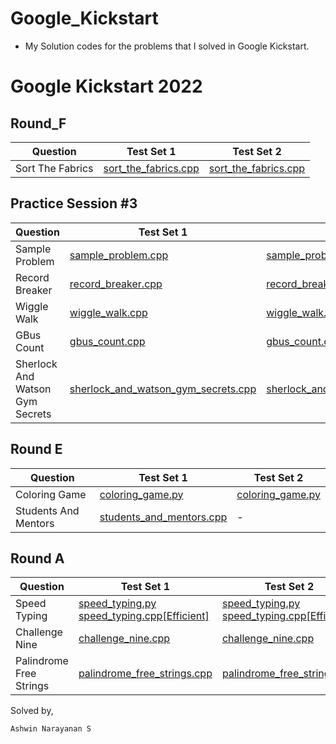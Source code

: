 # Google_Kickstart

- My Solution codes for the problems that I solved in Google Kickstart.

<h1>Google Kickstart 2022</h1>

## Round_F

| Question | Test Set 1 | Test Set 2 |
| -------- | ---------- | ---------- |
| Sort The Fabrics | [sort_the_fabrics.cpp](https://github.com/Ashrockzzz2003/Google_Kickstart/blob/main/Google_Kickstart_2022/Round_F/sort_the_fabrics.cpp) | [sort_the_fabrics.cpp](https://github.com/Ashrockzzz2003/Google_Kickstart/blob/main/Google_Kickstart_2022/Round_F/sort_the_fabrics.cpp) |

## Practice Session #3

<table>
        <thead>
            <th>Question</th>
            <th>Test Set 1</th>
            <th>Test Set 2</th>
        </thead>
        <tr>
            <td>Sample Problem</td>
            <td><a href="https://github.com/Ashrockzzz2003/Google_Kickstart/blob/main/Google_Kickstart_2022/Practice_Session_%233/sample_problem.cpp">sample_problem.cpp</a></td>
            <td><a href="https://github.com/Ashrockzzz2003/Google_Kickstart/blob/main/Google_Kickstart_2022/Practice_Session_%233/sample_problem.cpp">sample_problem.cpp</a></td>
        </tr>
        <tr>
            <td>Record Breaker</td>
            <td><a href="https://github.com/Ashrockzzz2003/Google_Kickstart/blob/main/Google_Kickstart_2022/Practice_Session_%233/record_breaker.cpp">record_breaker.cpp</a></td>
            <td><a href="https://github.com/Ashrockzzz2003/Google_Kickstart/blob/main/Google_Kickstart_2022/Practice_Session_%233/record_breaker.cpp">record_breaker.cpp</a></td>
        </tr>
        <tr>
            <td>Wiggle Walk</td>
            <td><a href="https://github.com/Ashrockzzz2003/Google_Kickstart/blob/main/Google_Kickstart_2022/Practice_Session_%233/wiggle_walk.cpp">wiggle_walk.cpp</a></td>
            <td><a href="https://github.com/Ashrockzzz2003/Google_Kickstart/blob/main/Google_Kickstart_2022/Practice_Session_%233/wiggle_walk.cpp">wiggle_walk.cpp</a></td>
        </tr>
        <tr>
            <td>GBus Count</td>
            <td><a href="https://github.com/Ashrockzzz2003/Google_Kickstart/blob/main/Google_Kickstart_2022/Practice_Session_%233/gbus_count.cpp">gbus_count.cpp</a></td>
            <td><a href="https://github.com/Ashrockzzz2003/Google_Kickstart/blob/main/Google_Kickstart_2022/Practice_Session_%233/gbus_count.cpp">gbus_count.cpp</a></td>
        </tr>
        <tr>
            <td>Sherlock And Watson Gym Secrets</td>
            <td><a href="https://github.com/Ashrockzzz2003/Google_Kickstart/blob/main/Google_Kickstart_2022/Practice_Session_%233/sherlock_and_watson_gym_secrets.cpp">sherlock_and_watson_gym_secrets.cpp</a></td>
            <td><a href="https://github.com/Ashrockzzz2003/Google_Kickstart/blob/main/Google_Kickstart_2022/Practice_Session_%233/sherlock_and_watson_gym_secrets.cpp">sherlock_and_watson_gym_secrets.cpp</a></td>
        </tr>
    </table>

## Round E

<table>
        <thead>
            <th>Question</th>
            <th>Test Set 1</th>
            <th>Test Set 2</th>
        </thead>
        <tr>
            <td>Coloring Game</td>
            <td><a href="https://github.com/Ashrockzzz2003/Google_Kickstart/blob/main/Google_Kickstart_2022/Round_E/coloring_game.py">coloring_game.py</a></td>
            <td><a href="https://github.com/Ashrockzzz2003/Google_Kickstart/blob/main/Google_Kickstart_2022/Round_E/coloring_game.py">coloring_game.py</a></td>
        </tr>
        <tr>
            <td>Students And Mentors</td>
            <td><a href="https://github.com/Ashrockzzz2003/Google_Kickstart/blob/main/Google_Kickstart_2022/Round_E/students_and_mentors.cpp">students_and_mentors.cpp</a></td>
            <td>-</td>
        </tr>
</table>

## Round A

<table>
        <thead>
            <th>Question</th>
            <th>Test Set 1</th>
            <th>Test Set 2</th>
        </thead>
        <tr>
            <td>Speed Typing</td>
            <td>
                <a href="https://github.com/Ashrockzzz2003/Google_Kickstart/blob/main/Google_Kickstart_2022/Round_A/speed_typing.py">speed_typing.py</a><br>
                <a href="https://github.com/Ashrockzzz2003/Google_Kickstart/blob/main/Google_Kickstart_2022/Round_A/speed_typing.cpp">speed_typing.cpp[Efficient]</a>
            </td>
            <td>
                <a href="https://github.com/Ashrockzzz2003/Google_Kickstart/blob/main/Google_Kickstart_2022/Round_A/speed_typing.py">speed_typing.py</a><br>
                <a href="https://github.com/Ashrockzzz2003/Google_Kickstart/blob/main/Google_Kickstart_2022/Round_A/speed_typing.cpp">speed_typing.cpp[Efficient]</a>
            </td>
        </tr>
        <tr>
            <td>Challenge Nine</td>
            <td><a href="https://github.com/Ashrockzzz2003/Google_Kickstart/blob/main/Google_Kickstart_2022/Round_A/challenge_nine.cpp">challenge_nine.cpp</a></td>
            <td><a href="https://github.com/Ashrockzzz2003/Google_Kickstart/blob/main/Google_Kickstart_2022/Round_A/challenge_nine.cpp">challenge_nine.cpp</a></td>
        </tr>
        <tr>
            <td>Palindrome Free Strings</td>
            <td><a href="https://github.com/Ashrockzzz2003/Google_Kickstart/blob/main/Google_Kickstart_2022/Round_A/palindrome_free_strings.cpp">palindrome_free_strings.cpp</a></td>
            <td><a href="https://github.com/Ashrockzzz2003/Google_Kickstart/blob/main/Google_Kickstart_2022/Round_A/palindrome_free_strings.cpp">palindrome_free_strings.cpp</a></td>
        </tr>
</table>

Solved by,

`Ashwin Narayanan S`

